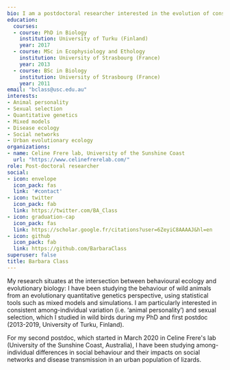 ```yaml
---
bio: I am a postdoctoral researcher interested in the evolution of consistent behavioural differences among individuals and their ecological consequences in wild animals.
education:
  courses:
  - course: PhD in Biology
    institution: University of Turku (Finland)
    year: 2017
  - course: MSc in Ecophysiology and Ethology
    institution: University of Strasbourg (France)
    year: 2013
  - course: BSc in Biology
    institution: University of Strasbourg (France)
    year: 2011
email: "bclass@usc.edu.au"
interests:
- Animal personality
- Sexual selection
- Quantitative genetics
- Mixed models
- Disease ecology
- Social networks
- Urban evolutionary ecology
organizations:
- name: Celine Frere lab, University of the Sunshine Coast
  url: "https://www.celinefrerelab.com/"
role: Post-doctoral researcher
social:
- icon: envelope
  icon_pack: fas
  link: '#contact'
- icon: twitter
  icon_pack: fab
  link: https://twitter.com/BA_Class
- icon: graduation-cap
  icon_pack: fas
  link: https://scholar.google.fr/citations?user=6ZeyiC8AAAAJ&hl=en
- icon: github
  icon_pack: fab
  link: https://github.com/BarbaraClass
superuser: false
title: Barbara Class
---
```


My research situates at the intersection between behavioural ecology and evolutionary biology: I have been studying the behaviour of wild animals from an evolutionary quantitative genetics perspective, using statistical tools such as mixed models and simulations. I am particularly interested in consistent among-individual variation (i.e. ‘animal personality’) and sexual selection, which I studied in wild birds during my PhD and first postdoc (2013-2019, University of Turku, Finland).

For my second postdoc, which started in March 2020 in Celine Frere's lab (University of the Sunshine Coast, Australia), I have been studying among-individual differences in social behaviour and  their impacts on social networks and disease transmission in an urban population of lizards.


